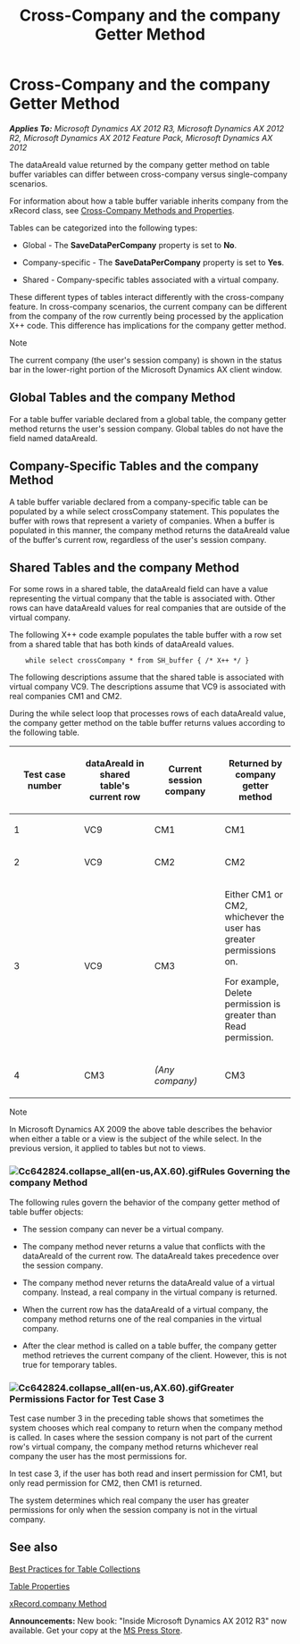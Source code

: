 ﻿---
title: Cross-Company and the company Getter Method
TOCTitle: Cross-Company and the company Getter Method
ms:assetid: fc0e61d3-3e43-49f2-9a82-ff1fb189d5cd
ms:mtpsurl: https://msdn.microsoft.com/en-us/library/Cc642824(v=AX.60)
ms:contentKeyID: 35254198
ms.date: 05/18/2015
mtps_version: v=AX.60
---

# Cross-Company and the company Getter Method 


_**Applies To:** Microsoft Dynamics AX 2012 R3, Microsoft Dynamics AX 2012 R2, Microsoft Dynamics AX 2012 Feature Pack, Microsoft Dynamics AX 2012_

The dataAreaId value returned by the company getter method on table buffer variables can differ between cross-company versus single-company scenarios.

For information about how a table buffer variable inherits company from the xRecord class, see [Cross-Company Methods and Properties](cross-company-methods-and-properties.md).

Tables can be categorized into the following types:

  - Global - The **SaveDataPerCompany** property is set to **No**.

  - Company-specific - The **SaveDataPerCompany** property is set to **Yes**.

  - Shared - Company-specific tables associated with a virtual company.

These different types of tables interact differently with the cross-company feature. In cross-company scenarios, the current company can be different from the company of the row currently being processed by the application X++ code. This difference has implications for the company getter method.


> [!NOTE]
> <P>The current company (the user's session company) is shown in the status bar in the lower-right portion of the Microsoft Dynamics AX client window.</P>



## Global Tables and the company Method

For a table buffer variable declared from a global table, the company getter method returns the user's session company. Global tables do not have the field named dataAreaId.

## Company-Specific Tables and the company Method

A table buffer variable declared from a company-specific table can be populated by a while select crossCompany statement. This populates the buffer with rows that represent a variety of companies. When a buffer is populated in this manner, the company method returns the dataAreaId value of the buffer's current row, regardless of the user's session company.

## Shared Tables and the company Method

For some rows in a shared table, the dataAreaId field can have a value representing the virtual company that the table is associated with. Other rows can have dataAreaId values for real companies that are outside of the virtual company.

The following X++ code example populates the table buffer with a row set from a shared table that has both kinds of dataAreaId values.
```X++  
    while select crossCompany * from SH_buffer { /* X++ */ }
```
The following descriptions assume that the shared table is associated with virtual company VC9. The descriptions assume that VC9 is associated with real companies CM1 and CM2.

During the while select loop that processes rows of each dataAreaId value, the company getter method on the table buffer returns values according to the following table.

<table>
<colgroup>
<col style="width: 25%" />
<col style="width: 25%" />
<col style="width: 25%" />
<col style="width: 25%" />
</colgroup>
<thead>
<tr class="header">
<th><p>Test case number</p></th>
<th><p>dataAreaId in shared table's current row</p></th>
<th><p>Current session company</p></th>
<th><p>Returned by company getter method</p></th>
</tr>
</thead>
<tbody>
<tr class="odd">
<td><p>1</p></td>
<td><p>VC9</p></td>
<td><p>CM1</p></td>
<td><p>CM1</p></td>
</tr>
<tr class="even">
<td><p>2</p></td>
<td><p>VC9</p></td>
<td><p>CM2</p></td>
<td><p>CM2</p></td>
</tr>
<tr class="odd">
<td><p>3</p></td>
<td><p>VC9</p></td>
<td><p>CM3</p></td>
<td><p>Either CM1 or CM2, whichever the user has greater permissions on.</p>
<p>For example, Delete permission is greater than Read permission.</p></td>
</tr>
<tr class="even">
<td><p>4</p></td>
<td><p>CM3</p></td>
<td><p><em>(Any company)</em></p></td>
<td><p>CM3</p></td>
</tr>
</tbody>
</table>



> [!NOTE]
> <P>In Microsoft Dynamics AX 2009 the above table describes the behavior when either a table or a view is the subject of the while select. In the previous version, it applied to tables but not to views.</P>



### ![Cc642824.collapse\_all(en-us,AX.60).gif](images/Gg863931.collapse_all(en-us,AX.60).gif "Cc642824.collapse_all(en-us,AX.60).gif")Rules Governing the company Method

The following rules govern the behavior of the company getter method of table buffer objects:

  - The session company can never be a virtual company.

  - The company method never returns a value that conflicts with the dataAreaId of the current row. The dataAreaId takes precedence over the session company.

  - The company method never returns the dataAreaId value of a virtual company. Instead, a real company in the virtual company is returned.

  - When the current row has the dataAreaId of a virtual company, the company method returns one of the real companies in the virtual company.

  - After the clear method is called on a table buffer, the company getter method retrieves the current company of the client. However, this is not true for temporary tables.

### ![Cc642824.collapse\_all(en-us,AX.60).gif](images/Gg863931.collapse_all(en-us,AX.60).gif "Cc642824.collapse_all(en-us,AX.60).gif")Greater Permissions Factor for Test Case 3

Test case number 3 in the preceding table shows that sometimes the system chooses which real company to return when the company method is called. In cases where the session company is not part of the current row's virtual company, the company method returns whichever real company the user has the most permissions for.

In test case 3, if the user has both read and insert permission for CM1, but only read permission for CM2, then CM1 is returned.

The system determines which real company the user has greater permissions for only when the session company is not in the virtual company.

## See also

[Best Practices for Table Collections](best-practices-for-table-collections.md)

[Table Properties](https://msdn.microsoft.com/en-us/library/aa871620\(v=ax.60\))

[xRecord.company Method](https://msdn.microsoft.com/en-us/library/gg929126\(v=ax.60\))

  
**Announcements:** New book: "Inside Microsoft Dynamics AX 2012 R3" now available. Get your copy at the [MS Press Store](https://www.microsoftpressstore.com/store/inside-microsoft-dynamics-ax-2012-r3-9780735685109).

